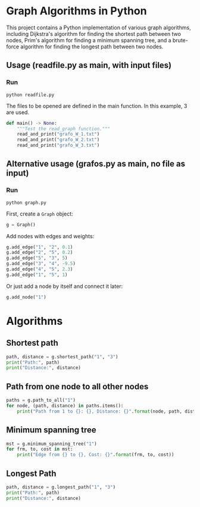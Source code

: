 # Graph Algorithms in Python

This project contains a Python implementation of various graph algorithms, including Dijkstra's algorithm for finding the shortest path between two nodes, Prim's algorithm for finding a minimum spanning tree, and a brute-force algorithm for finding the longest path between two nodes.

## Usage (readfile.py as main, with input files)

### Run
```shell
python readfile.py
```

The files to be opened are defined in the main function. In this example, 3 are used.

```python
def main() -> None:
    """Test the read_graph function."""
    read_and_print("grafo_W_1.txt")
    read_and_print("grafo_W_2.txt")
    read_and_print("grafo_W_3.txt")
```

## Alternative usage (grafos.py as main, no file as input)

### Run
```shell
python graph.py
```

First, create a `Graph` object:

```python
g = Graph()
```


Add nodes with edges and weights:
```python
g.add_edge("1", "2", 0.1)
g.add_edge("2", "5", 0.2)
g.add_edge("5", "3", 5)
g.add_edge("3", "4", -9.5)
g.add_edge("4", "5", 2.3)
g.add_edge("1", "5", 1)
```

Or just add a node by itself and connect it later:
```python
g.add_node("1")
```


# Algorithms

## Shortest path
```python
path, distance = g.shortest_path("1", "3")
print("Path:", path)
print("Distance:", distance)
```

## Path from one node to all other nodes

```python
paths = g.path_to_all("1")
for node, (path, distance) in paths.items():
    print("Path from 1 to {}: {}, Distance: {}".format(node, path, distance))
```

## Minimum spanning tree
```python
mst = g.minimum_spanning_tree("1")
for frm, to, cost in mst:
    print("Edge from {} to {}, Cost: {}".format(frm, to, cost))
```

## Longest Path
```python
path, distance = g.longest_path("1", "3")
print("Path:", path)
print("Distance:", distance)
```

